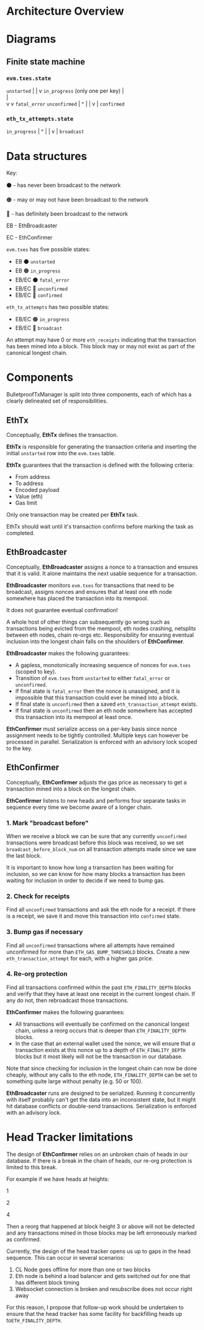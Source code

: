 # Architecture Overview

# Diagrams

## Finite state machine

### `evm.txes.state`

`unstarted`
|
|
v
`in_progress` (only one per key)
| \
| \
v v
`fatal_error` `unconfirmed`
| ^
| |
v |
`confirmed`

### `eth_tx_attempts.state`

`in_progress`
| ^
| |
v |
`broadcast`

# Data structures

Key:

⚫️ - has never been broadcast to the network

🟠 - may or may not have been broadcast to the network

🔵 - has definitely been broadcast to the network

EB - EthBroadcaster

EC - EthConfirmer

`evm.txes` has five possible states:

- EB ⚫️ `unstarted`
- EB 🟠 `in_progress`
- EB/EC ⚫️ `fatal_error`
- EB/EC 🔵 `unconfirmed`
- EB/EC 🔵 `confirmed`

`eth_tx_attempts` has two possible states:

- EB/EC 🟠 `in_progress`
- EB/EC 🔵 `broadcast`

An attempt may have 0 or more `eth_receipts` indicating that the transaction has been mined into a block. This block may or may not exist as part of the canonical longest chain.

# Components

BulletproofTxManager is split into three components, each of which has a clearly delineated set of responsibilities.

## EthTx

Conceptually, **EthTx** defines the transaction.

**EthTx** is responsible for generating the transaction criteria and inserting the initial `unstarted` row into the `evm.txes` table.

**EthTx** guarantees that the transaction is defined with the following criteria:

- From address
- To address
- Encoded payload
- Value (eth)
- Gas limit

Only one transaction may be created per **EthTx** task.

EthTx should wait until it's transaction confirms before marking the task as completed.

## EthBroadcaster

Conceptually, **EthBroadcaster** assigns a nonce to a transaction and ensures that it is valid. It alone maintains the next usable sequence for a transaction.

**EthBroadcaster** monitors `evm.txes` for transactions that need to be broadcast, assigns nonces and ensures that at least one eth node somewhere has placed the transaction into its mempool.

It does not guarantee eventual confirmation!

A whole host of other things can subsequently go wrong such as transactions being evicted from the mempool, eth nodes crashing, netsplits between eth nodes, chain re-orgs etc. Responsibility for ensuring eventual inclusion into the longest chain falls on the shoulders of **EthConfirmer**.

**EthBroadcaster** makes the following guarantees:

- A gapless, monotonically increasing sequence of nonces for `evm.txes` (scoped to key).
- Transition of `evm.txes` from `unstarted` to either `fatal_error` or `unconfirmed`.
- If final state is `fatal_error` then the nonce is unassigned, and it is impossible that this transaction could ever be mined into a block.
- If final state is `unconfirmed` then a saved `eth_transaction_attempt` exists.
- If final state is `unconfirmed` then an eth node somewhere has accepted this transaction into its mempool at least once.

**EthConfirmer** must serialize access on a per-key basis since nonce assignment needs to be tightly controlled. Multiple keys can however be processed in parallel. Serialization is enforced with an advisory lock scoped to the key.

## EthConfirmer

Conceptually, **EthConfirmer** adjusts the gas price as necessary to get a transaction mined into a block on the longest chain.

**EthConfirmer** listens to new heads and performs four separate tasks in sequence every time we become aware of a longer chain.

### 1. Mark "broadcast before"

When we receive a block we can be sure that any currently `unconfirmed` transactions were broadcast before this block was received, so we set `broadcast_before_block_num` on all transaction attempts made since we saw the last block.

It is important to know how long a transaction has been waiting for inclusion, so we can know for how many blocks a transaction has been waiting for inclusion in order to decide if we need to bump gas.

### 2. Check for receipts

Find all `unconfirmed` transactions and ask the eth node for a receipt. If there is a receipt, we save it and move this transaction into `confirmed` state.

### 3. Bump gas if necessary

Find all `unconfirmed` transactions where all attempts have remained unconfirmed for more than `ETH_GAS_BUMP_THRESHOLD` blocks. Create a new `eth_transaction_attempt` for each, with a higher gas price.

### 4. Re-org protection

Find all transactions confirmed within the past `ETH_FINALITY_DEPTH` blocks and verify that they have at least one receipt in the current longest chain. If any do not, then rebroadcast those transactions.

**EthConfirmer** makes the following guarantees:

- All transactions will eventually be confirmed on the canonical longest chain, unless a reorg occurs that is deeper than `ETH_FINALITY_DEPTH` blocks.
- In the case that an external wallet used the nonce, we will ensure that _a_ transaction exists at this nonce up to a depth of `ETH_FINALITY_DEPTH` blocks but it most likely will not be the transaction in our database.

Note that since checking for inclusion in the longest chain can now be done cheaply, without any calls to the eth node, `ETH_FINALITY_DEPTH` can be set to something quite large without penalty (e.g. 50 or 100).

**EthBroadcaster** runs are designed to be serialized. Running it concurrently with itself probably can't get the data into an inconsistent state, but it might hit database conflicts or double-send transactions. Serialization is enforced with an advisory lock.

# Head Tracker limitations

The design of **EthConfirmer** relies on an unbroken chain of heads in our database. If there is a break in the chain of heads, our re-org protection is limited to this break.

For example if we have heads at heights:

1

2

4

Then a reorg that happened at block height 3 or above will not be detected and any transactions mined in those blocks may be left erroneously marked as confirmed.

Currently, the design of the head tracker opens us up to gaps in the head sequence. This can occur in several scenarios:

1. CL Node goes offline for more than one or two blocks
2. Eth node is behind a load balancer and gets switched out for one that has different block timing
3. Websocket connection is broken and resubscribe does not occur right away

For this reason, I propose that follow-up work should be undertaken to ensure that the head tracker has some facility for backfilling heads up to`ETH_FINALITY_DEPTH`.
